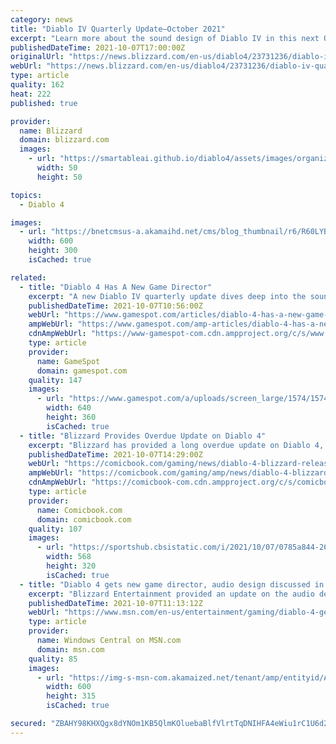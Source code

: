 ```yaml
---
category: news
title: "Diablo IV Quarterly Update—October 2021"
excerpt: "Learn more about the sound design of Diablo IV in this next Quarterly Developer Update."
publishedDateTime: 2021-10-07T17:00:00Z
originalUrl: "https://news.blizzard.com/en-us/diablo4/23731236/diablo-iv-quarterly-update-october-2021"
webUrl: "https://news.blizzard.com/en-us/diablo4/23731236/diablo-iv-quarterly-update-october-2021"
type: article
quality: 162
heat: 222
published: true

provider:
  name: Blizzard
  domain: blizzard.com
  images:
    - url: "https://smartableai.github.io/diablo4/assets/images/organizations/blizzard.com-50x50.jpg"
      width: 50
      height: 50

topics:
  - Diablo 4

images:
  - url: "https://bnetcmsus-a.akamaihd.net/cms/blog_thumbnail/r6/R60LYBMC12GV1633114007854.jpg"
    width: 600
    height: 300
    isCached: true

related:
  - title: "Diablo 4 Has A New Game Director"
    excerpt: "A new Diablo IV quarterly update dives deep into the sounds of Sanctuary, while also revealing Joe Shely will serve as the game's new director."
    publishedDateTime: 2021-10-07T10:56:00Z
    webUrl: "https://www.gamespot.com/articles/diablo-4-has-a-new-game-director/1100-6496892/"
    ampWebUrl: "https://www.gamespot.com/amp-articles/diablo-4-has-a-new-game-director/1100-6496892/"
    cdnAmpWebUrl: "https://www-gamespot-com.cdn.ampproject.org/c/s/www.gamespot.com/amp-articles/diablo-4-has-a-new-game-director/1100-6496892/"
    type: article
    provider:
      name: GameSpot
      domain: gamespot.com
    quality: 147
    images:
      - url: "https://www.gamespot.com/a/uploads/screen_large/1574/15746725/3798854-diablo4_presentation_site.jpg"
        width: 640
        height: 360
        isCached: true
  - title: "Blizzard Provides Overdue Update on Diablo 4"
    excerpt: "Blizzard has provided a long overdue update on Diablo 4, which is still without a release date or even a release window. Back in August, several senior developers on the game, including its director, ..."
    publishedDateTime: 2021-10-07T14:29:00Z
    webUrl: "https://comicbook.com/gaming/news/diablo-4-blizzard-release-update/"
    ampWebUrl: "https://comicbook.com/gaming/amp/news/diablo-4-blizzard-release-update/"
    cdnAmpWebUrl: "https://comicbook-com.cdn.ampproject.org/c/s/comicbook.com/gaming/amp/news/diablo-4-blizzard-release-update/"
    type: article
    provider:
      name: Comicbook.com
      domain: comicbook.com
    quality: 107
    images:
      - url: "https://sportshub.cbsistatic.com/i/2021/10/07/0785a844-2690-4993-bd26-250c5849fb8b/resident-evil-movie-trailer-thumb-new-cropped-hed.jpg?width=568&height=320"
        width: 568
        height: 320
        isCached: true
  - title: "Diablo 4 gets new game director, audio design discussed in quarterly update"
    excerpt: "Blizzard Entertainment provided an update on the audio design of Diablo 4 in the latest quarterly update, while also confirming that Diablo 4 has a new game director."
    publishedDateTime: 2021-10-07T11:13:12Z
    webUrl: "https://www.msn.com/en-us/entertainment/gaming/diablo-4-gets-new-game-director-audio-design-discussed-in-quarterly-update/ar-AAPfnzv"
    type: article
    provider:
      name: Windows Central on MSN.com
      domain: msn.com
    quality: 85
    images:
      - url: "https://img-s-msn-com.akamaized.net/tenant/amp/entityid/AAPfeYK.img?h=315&w=600&m=6&q=60&o=t&l=f&f=jpg&x=423&y=105"
        width: 600
        height: 315
        isCached: true

secured: "ZBAHY98KHXQgx8dYNOm1KB5QlmKOluebaBlfVlrtTqDNIHFA4eWiu1rC1U6d2GDHB/rboFEUFUbfsfz+wnVb3DRmdb9oOj7/SVR467cqy0U6iE0ShA2auMXyfiSnGl+F7cROvGIm7yRo+ARAu3fBZIbMpL5x1ZTQT2YKJ6G5aVdFpOs8vwVSFQR0y9Wnn1TD3McKXT3Eyzc4qpQaSD5HABkBEd6Akczn2mNAr3u6cTvLNu8tT+txeqEKWRhtvcUHUHTVZiZZot2LTvBVtroG8ohepVrl+eDeTjMnaRM5RmPavu/IZJLkSQRPITSR2Hat40GiwC+bH/ej1UTCWWnEuKy/EehtMD6TMWnkdMMxzKM=;SquVSSlDWPKnvSe7V+1qNQ=="
---
```


